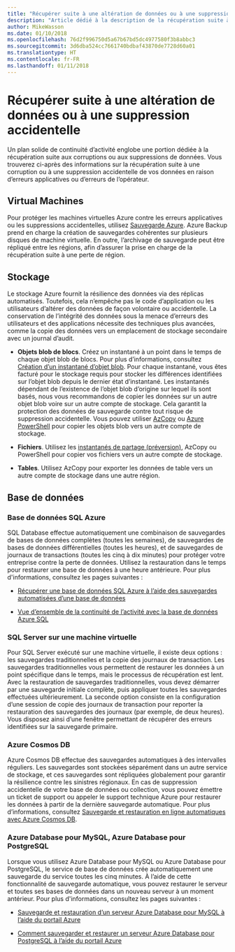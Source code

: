 ```yaml
---
title: "Récupérer suite à une altération de données ou à une suppression accidentelle"
description: "Article dédié à la description de la récupération suite à une corruption de données ou à une suppression accidentelle de données et à la conception d’applications résilientes, hautement disponibles et tolérantes aux pannes, ainsi qu’à la planification de la récupération d’urgence"
author: MikeWasson
ms.date: 01/10/2018
ms.openlocfilehash: 76d2f996750d5a67b67bd5dc4977580f3b8abbc3
ms.sourcegitcommit: 3d6dba524cc7661740bdbaf43870de7728d60a01
ms.translationtype: HT
ms.contentlocale: fr-FR
ms.lasthandoff: 01/11/2018
---
```

# <a name="recover-from-data-corruption-or-accidental-deletion"></a>Récupérer suite à une altération de données ou à une suppression accidentelle 

Un plan solide de continuité d’activité englobe une portion dédiée à la récupération suite aux corruptions ou aux suppressions de données. Vous trouverez ci-après des informations sur la récupération suite à une corruption ou à une suppression accidentelle de vos données en raison d’erreurs applicatives ou d’erreurs de l’opérateur.

## <a name="virtual-machines"></a>Virtual Machines

Pour protéger les machines virtuelles Azure contre les erreurs applicatives ou les suppressions accidentelles, utilisez [Sauvegarde Azure](/azure/backup/). Azure Backup prend en charge la création de sauvegardes cohérentes sur plusieurs disques de machine virtuelle. En outre, l’archivage de sauvegarde peut être répliqué entre les régions, afin d’assurer la prise en charge de la récupération suite à une perte de région.

## <a name="storage"></a>Stockage

Le stockage Azure fournit la résilience des données via des réplicas automatisés. Toutefois, cela n’empêche pas le code d’application ou les utilisateurs d’altérer des données de façon volontaire ou accidentelle. La conservation de l’intégrité des données sous la menace d’erreurs des utilisateurs et des applications nécessite des techniques plus avancées, comme la copie des données vers un emplacement de stockage secondaire avec un journal d’audit. 

- **Objets blob de blocs**. Créez un instantané à un point dans le temps de chaque objet blob de blocs. Pour plus d’informations, consultez [Création d’un instantané d’objet blob](/rest/api/storageservices/creating-a-snapshot-of-a-blob). Pour chaque instantané, vous êtes facturé pour le stockage requis pour stocker les différences identifiées sur l’objet blob depuis le dernier état d’instantané. Les instantanés dépendant de l’existence de l’objet blob d’origine sur lequel ils sont basés, nous vous recommandons de copier les données sur un autre objet blob voire sur un autre compte de stockage. Cela garantit la protection des données de sauvegarde contre tout risque de suppression accidentelle. Vous pouvez utiliser [AzCopy](/azure/storage/common/storage-use-azcopy) ou [Azure PowerShell](/azure/storage/common/storage-powershell-guide-full) pour copier les objets blob vers un autre compte de stockage.

- **Fichiers**. Utilisez les [instantanés de partage (préversion)](/azure/storage/files/storage-how-to-use-files-snapshots), AzCopy ou PowerShell pour copier vos fichiers vers un autre compte de stockage.

- **Tables**. Utilisez AzCopy pour exporter les données de table vers un autre compte de stockage dans une autre région.

## <a name="database"></a>Base de données

### <a name="azure-sql-database"></a>Base de données SQL Azure 

SQL Database effectue automatiquement une combinaison de sauvegardes de bases de données complètes (toutes les semaines), de sauvegardes de bases de données différentielles (toutes les heures), et de sauvegardes de journaux de transactions (toutes les cinq à dix minutes) pour protéger votre entreprise contre la perte de données. Utilisez la restauration dans le temps pour restaurer une base de données à une heure antérieure. Pour plus d'informations, consultez les pages suivantes :

- [Récupérer une base de données SQL Azure à l’aide des sauvegardes automatisées d’une base de données](/azure/sql-database/sql-database-recovery-using-backups)

- [Vue d’ensemble de la continuité de l’activité avec la base de données Azure SQL](/azure/sql-database/sql-database-business-continuity)

### <a name="sql-server-on-vms"></a>SQL Server sur une machine virtuelle

Pour SQL Server exécuté sur une machine virtuelle, il existe deux options : les sauvegardes traditionnelles et la copie des journaux de transaction. Les sauvegardes traditionnelles vous permettent de restaurer les données à un point spécifique dans le temps, mais le processus de récupération est lent. Avec la restauration de sauvegardes traditionnelles, vous devez démarrer par une sauvegarde initiale complète, puis appliquer toutes les sauvegardes effectuées ultérieurement. La seconde option consiste en la configuration d’une session de copie des journaux de transaction pour reporter la restauration des sauvegardes des journaux (par exemple, de deux heures). Vous disposez ainsi d’une fenêtre permettant de récupérer des erreurs identifiées sur la sauvegarde primaire.

### <a name="azure-cosmos-db"></a>Azure Cosmos DB

Azure Cosmos DB effectue des sauvegardes automatiques à des intervalles réguliers. Les sauvegardes sont stockées séparément dans un autre service de stockage, et ces sauvegardes sont répliquées globalement pour garantir la résilience contre les sinistres régionaux. En cas de suppression accidentelle de votre base de données ou collection, vous pouvez émettre un ticket de support ou appeler le support technique Azure pour restaurer les données à partir de la dernière sauvegarde automatique. Pour plus d’informations, consultez [Sauvegarde et restauration en ligne automatiques avec Azure Cosmos DB](/azure/cosmos-db/online-backup-and-restore).

### <a name="azure-database-for-mysql-azure-database-for-postresql"></a>Azure Database pour MySQL, Azure Database pour PostgreSQL

Lorsque vous utilisez Azure Database pour MySQL ou Azure Database pour PostgreSQL, le service de base de données crée automatiquement une sauvegarde du service toutes les cinq minutes. À l’aide de cette fonctionnalité de sauvegarde automatique, vous pouvez restaurer le serveur et toutes ses bases de données dans un nouveau serveur à un moment antérieur. Pour plus d'informations, consultez les pages suivantes :

- [Sauvegarde et restauration d’un serveur Azure Database pour MySQL à l’aide du portail Azure](/azure/mysql/howto-restore-server-portal)

- [Comment sauvegarder et restaurer un serveur Azure Database pour PostgreSQL à l’aide du portail Azure](/azure/postgresql/howto-restore-server-portal)

